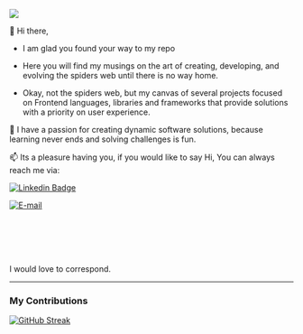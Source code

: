 ![](https://komarev.com/ghpvc/?username=Erudite885&style=flat-square&label=Profile&color=cccccc)


👋   Hi there,

 -   I am glad you found your way to my repo
 
 -   Here you will find my musings on the art of creating, developing, and evolving the spiders web until there is no way home. 

 -   Okay, not the spiders web, but my canvas of several projects focused on Frontend languages, libraries and frameworks 
     that provide solutions with a priority on user experience.
 
💞️ I have a passion for creating dynamic software solutions, 
   because learning never ends and solving challenges is fun.

📫 Its a pleasure having you, 
    if you would like to say Hi,
      You can always reach me via:

[![Linkedin Badge](https://img.shields.io/badge/Bianca%20Uche-0077B5?style=for-the-badge&logo=Linkedin&logoColor=white&link=https://www.linkedin.com/in/bianca-uche/)](https://www.linkedin.com/in/bianca-uche/)

[![E-mail](https://img.shields.io/badge/Bianca%20Uche-D14836?style=for-the-badge&logo=gmail&logoColor=white)](mailto:uchebianca@gmail.com)

<br><br><br><br>

   I would love to correspond.

---    

<!---
Erudite885/Erudite885 is a ✨ special ✨ repository because its `README.md` (this file) appears on your GitHub profile.
You can click the Preview link to take a look at your changes.
--->


### My Contributions

[![GitHub Streak](https://streak-stats.demolab.com/?user=Erudite885&currStreakNum=2FD3EB&fire=pink&sideLabels=F00&date_format=[Y.]n.j)](https://git.io/streak-stats)
